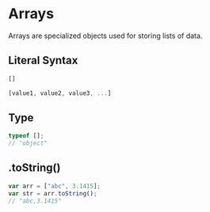 # Arrays

Arrays are specialized objects used for storing lists of data.

## Literal Syntax
```js
[]
```

```js
[value1, value2, value3, ...]
```

## Type
```js
typeof [];
// "object"
```

## .toString()
```js
var arr = ["abc", 3.1415];
var str = arr.toString();
// "abc,3.1415"
```
